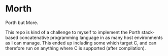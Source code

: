 # Morth
Porth but More.

This repo is kind of a challenge to myself to implement the Porth stack-based concatenative programming language in as many host environments as I can manage. This ended up including some which target C, and can therefore run on anything where C is supported (after compilation).
